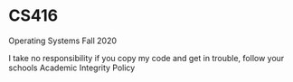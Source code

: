 # CS416
Operating Systems Fall 2020

I take no responsibility if you copy my code and get in trouble, follow your schools Academic Integrity Policy
